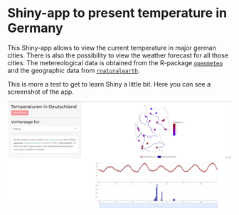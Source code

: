 # Shiny-app to present temperature in Germany

This Shiny-app allows to view the current temperature in major german cities. There is also the possibility to view the weather forecast for all those cities. The metereological data is obtained from the R-package [`openmeteo`](https://github.com/tpisel/openmeteo) and the geographic data from [`rnaturalearth`](https://github.com/ropensci/rnaturalearth). 

This is more a test to get to learn Shiny a little bit. 
Here you can see a screenshot of the app.

![](./screenshot.png)